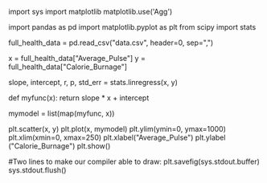 import sys
import matplotlib
matplotlib.use('Agg')

import pandas as pd
import matplotlib.pyplot as plt
from scipy import stats

full_health_data = pd.read_csv("data.csv", header=0, sep=",")

x = full_health_data["Average_Pulse"]
y = full_health_data["Calorie_Burnage"]

slope, intercept, r, p, std_err = stats.linregress(x, y)

def myfunc(x):
 return slope * x + intercept

mymodel = list(map(myfunc, x))

plt.scatter(x, y)
plt.plot(x, mymodel)
plt.ylim(ymin=0, ymax=1000)
plt.xlim(xmin=0, xmax=250)
plt.xlabel("Average_Pulse")
plt.ylabel ("Calorie_Burnage")
plt.show()

#Two lines to make our compiler able to draw:
plt.savefig(sys.stdout.buffer)
sys.stdout.flush()
